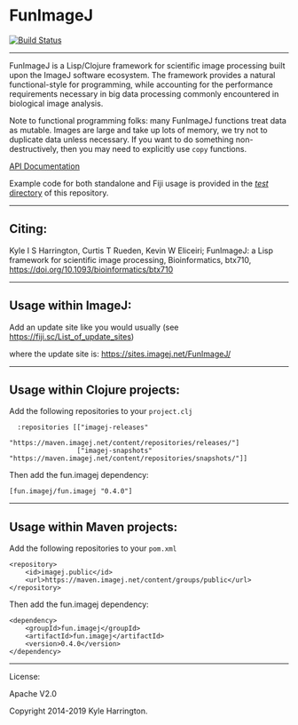 # FunImageJ

[![Build Status](https://travis-ci.org/funimagej/fun.imagej.svg?branch=master)](https://travis-ci.org/funimagej/fun.imagej)

---

FunImageJ is a Lisp/Clojure framework for scientific image processing built upon the ImageJ software ecosystem. The framework provides a natural functional-style for programming, while accounting for the performance requirements necessary in big data processing commonly encountered in biological image analysis.

Note to functional programming folks: many FunImageJ functions treat data as mutable. Images are large and take up lots of memory, we try not to duplicate data unless necessary. If you want to do something non-destructively, then you may need to explicitly use `copy` functions.

[API Documentation](https://kephale.github.io/fun.imagej/)

Example code for both standalone and Fiji usage is provided in the [*test* directory](https://github.com/kephale/fun.imagej/tree/master/test/fun/imagej/test) of this repository.

---

## Citing:

Kyle I S Harrington, Curtis T Rueden, Kevin W Eliceiri; FunImageJ: a Lisp framework for scientific image processing, Bioinformatics, btx710, https://doi.org/10.1093/bioinformatics/btx710

---

## Usage within ImageJ:

Add an update site like you would usually (see https://fiji.sc/List_of_update_sites)   

where the update site is: https://sites.imagej.net/FunImageJ/  

---

## Usage within Clojure projects:

Add the following repositories to your `project.clj`

```
  :repositories [["imagej-releases"       
                 "https://maven.imagej.net/content/repositories/releases/"]
                 ["imagej-snapshots" "https://maven.imagej.net/content/repositories/snapshots/"]]

```

Then add the fun.imagej dependency:

```
[fun.imagej/fun.imagej "0.4.0"]
```

---

## Usage within Maven projects:

Add the following repositories to your `pom.xml`

```
<repository>
	<id>imagej.public</id>
	<url>https://maven.imagej.net/content/groups/public</url>
</repository>
```

Then add the fun.imagej dependency:

```
<dependency>
	<groupId>fun.imagej</groupId>
	<artifactId>fun.imagej</artifactId>
	<version>0.4.0</version>
</dependency>
```

---


License:

Apache V2.0

Copyright 2014-2019 Kyle Harrington.
